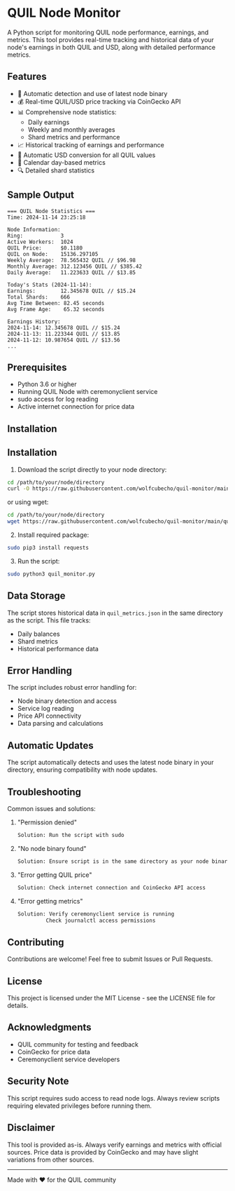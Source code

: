 # QUIL Node Monitor

A Python script for monitoring QUIL node performance, earnings, and metrics. This tool provides real-time tracking and historical data of your node's earnings in both QUIL and USD, along with detailed performance metrics.

## Features

- 🔄 Automatic detection and use of latest node binary
- 💰 Real-time QUIL/USD price tracking via CoinGecko API
- 📊 Comprehensive node statistics:
  - Daily earnings
  - Weekly and monthly averages
  - Shard metrics and performance
- 📈 Historical tracking of earnings and performance
- 💱 Automatic USD conversion for all QUIL values
- 📅 Calendar day-based metrics
- 🔍 Detailed shard statistics

## Sample Output
```
=== QUIL Node Statistics ===
Time: 2024-11-14 23:25:18

Node Information:
Ring:            3
Active Workers:  1024
QUIL Price:      $0.1180
QUIL on Node:    15136.297105
Weekly Average:  78.565432 QUIL // $96.98
Monthly Average: 312.123456 QUIL // $385.42
Daily Average:   11.223633 QUIL // $13.85

Today's Stats (2024-11-14):
Earnings:        12.345678 QUIL // $15.24
Total Shards:    666
Avg Time Between: 82.45 seconds
Avg Frame Age:    65.32 seconds

Earnings History:
2024-11-14: 12.345678 QUIL // $15.24
2024-11-13: 11.223344 QUIL // $13.85
2024-11-12: 10.987654 QUIL // $13.56
...
```

## Prerequisites

- Python 3.6 or higher
- Running QUIL Node with ceremonyclient service
- sudo access for log reading
- Active internet connection for price data

## Installation

## Installation

1. Download the script directly to your node directory:
```bash
cd /path/to/your/node/directory
curl -O https://raw.githubusercontent.com/wolfcubecho/quil-monitor/main/quil_monitor.py && chmod +x quil_monitor.py
```
or using wget:
```bash
cd /path/to/your/node/directory
wget https://raw.githubusercontent.com/wolfcubecho/quil-monitor/main/quil_monitor.py && chmod +x quil_monitor.py
```

2. Install required package:
```bash
sudo pip3 install requests
```

3. Run the script:
```bash
sudo python3 quil_monitor.py
```

## Data Storage

The script stores historical data in `quil_metrics.json` in the same directory as the script. This file tracks:
- Daily balances
- Shard metrics
- Historical performance data

## Error Handling

The script includes robust error handling for:
- Node binary detection and access
- Service log reading
- Price API connectivity
- Data parsing and calculations

## Automatic Updates

The script automatically detects and uses the latest node binary in your directory, ensuring compatibility with node updates.

## Troubleshooting

Common issues and solutions:

1. "Permission denied"
   ```bash
   Solution: Run the script with sudo
   ```

2. "No node binary found"
   ```bash
   Solution: Ensure script is in the same directory as your node binary
   ```

3. "Error getting QUIL price"
   ```bash
   Solution: Check internet connection and CoinGecko API access
   ```

4. "Error getting metrics"
   ```bash
   Solution: Verify ceremonyclient service is running
            Check journalctl access permissions
   ```

## Contributing

Contributions are welcome! Feel free to submit Issues or Pull Requests.

## License

This project is licensed under the MIT License - see the LICENSE file for details.

## Acknowledgments

- QUIL community for testing and feedback
- CoinGecko for price data
- Ceremonyclient service developers

## Security Note

This script requires sudo access to read node logs. Always review scripts requiring elevated privileges before running them.

## Disclaimer

This tool is provided as-is. Always verify earnings and metrics with official sources. Price data is provided by CoinGecko and may have slight variations from other sources.

---
Made with ❤️ for the QUIL community
